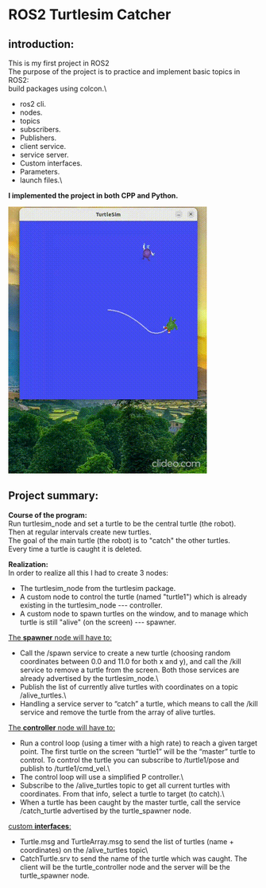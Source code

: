 # ROS2 Turtlesim Catcher
## introduction:
This is my first project in ROS2\
The purpose of the project is to practice and implement basic topics in ROS2:\
build packages using colcon.\
- ros2 cli.
- nodes.
- topics
- subscribers.
- Publishers.
- client service.
- service server.
- Custom interfaces.
- Parameters.
- launch files.\

**I implemented the project in both CPP and Python.**

![](program-run.gif)


## Project summary:
**Course of the program:**\
Run turtlesim_node and set a turtle to be the central turtle (the robot).\
Then at regular intervals create new turtles.\
The goal of the main turtle (the robot) is to "catch" the other turtles.\
Every time a turtle is caught it is deleted.

**Realization:**\
In order to realize all this I had to create 3 nodes:
- The turtlesim_node from the turtlesim package.
- A custom node to control the turtle (named "turtle1") which is already existing in the turtlesim_node --- controller.
- A custom node to spawn turtles on the window, and to manage which turtle is still "alive" (on the screen) --- spawner.

<ins>The **spawner** node will have to:</ins>
- Call the /spawn service to create a new turtle (choosing random coordinates between 0.0 and 11.0 for both x and y), and call the /kill service to remove a turtle from the screen. Both those services are already advertised by the turtlesim_node.\
- Publish the list of currently alive turtles with coordinates on a topic /alive_turtles.\
- Handling a service server to “catch” a turtle, which means to call the /kill service and remove the turtle from the array of alive turtles.


<ins>The **controller** node will have to:</ins>
- Run a control loop (using a timer with a high rate) to reach a given target point. The first turtle on the screen “turtle1” will be the “master” turtle to control. To control the turtle you can subscribe to /turtle1/pose and publish to /turtle1/cmd_vel.\
- The control loop will use a simplified P controller.\
- Subscribe to the /alive_turtles topic to get all current turtles with coordinates. From that info, select a turtle to target (to catch).\
- When a turtle has been caught by the master turtle, call the service /catch_turtle advertised by the turtle_spawner node.

<ins>custom **interfaces**:</ins>
- Turtle.msg and TurtleArray.msg to send the list of turtles (name + coordinates) on the /alive_turtles topic\
- CatchTurtle.srv to send the name of the turtle which was caught. The client will be the turtle_controller node and the server will be the turtle_spawner node.






